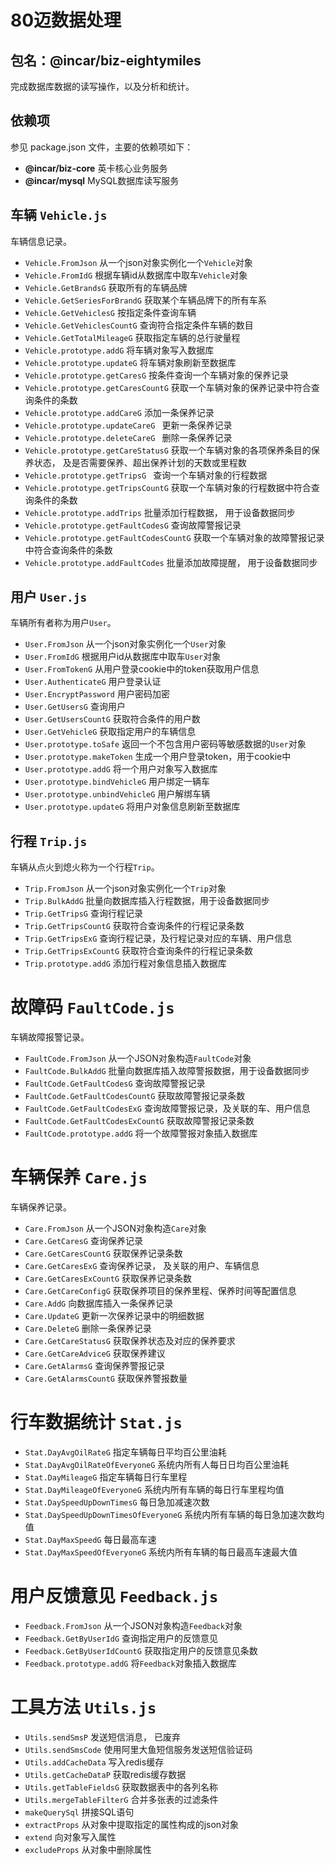 # 80迈数据处理

## 包名：@incar/biz-eightymiles
完成数据库数据的读写操作，以及分析和统计。

## 依赖项

参见 package.json 文件，主要的依赖项如下：

* __@incar/biz-core__ 英卡核心业务服务
* __@incar/mysql__ MySQL数据库读写服务

## 车辆 `Vehicle.js`
车辆信息记录。

* `Vehicle.FromJson` 从一个json对象实例化一个`Vehicle`对象
* `Vehicle.FromIdG` 根据车辆id从数据库中取车`Vehicle`对象
* `Vehicle.GetBrandsG` 获取所有的车辆品牌
* `Vehicle.GetSeriesForBrandG` 获取某个车辆品牌下的所有车系
* `Vehicle.GetVehiclesG` 按指定条件查询车辆
* `Vehicle.GetVehiclesCountG` 查询符合指定条件车辆的数目
* `Vehicle.GetTotalMileageG` 获取指定车辆的总行驶量程
* `Vehicle.prototype.addG` 将车辆对象写入数据库
* `Vehicle.prototype.updateG` 将车辆对象刷新至数据库
* `Vehicle.prototype.getCaresG` 按条件查询一个车辆对象的保养记录
* `Vehicle.prototype.getCaresCountG` 获取一个车辆对象的保养记录中符合查询条件的条数
* `Vehicle.prototype.addCareG` 添加一条保养记录
* `Vehicle.prototype.updateCareG ` 更新一条保养记录
* `Vehicle.prototype.deleteCareG ` 删除一条保养记录
* `Vehicle.prototype.getCareStatusG` 获取一个车辆对象的各项保养条目的保养状态， 及是否需要保养、超出保养计划的天数或里程数
* `Vehicle.prototype.getTripsG ` 查询一个车辆对象的行程数据
* `Vehicle.prototype.getTripsCountG` 获取一个车辆对象的行程数据中符合查询条件的条数
* `Vehicle.prototype.addTrips` 批量添加行程数据， 用于设备数据同步
* `Vehicle.prototype.getFaultCodesG` 查询故障警报记录
* `Vehicle.prototype.getFaultCodesCountG` 获取一个车辆对象的故障警报记录中符合查询条件的条数
* `Vehicle.prototype.addFaultCodes` 批量添加故障提醒， 用于设备数据同步

## 用户 `User.js`
车辆所有者称为用户`User`。

* `User.FromJson` 从一个json对象实例化一个`User`对象
* `User.FromIdG` 根据用户id从数据库中取车`User`对象
* `User.FromTokenG` 从用户登录cookie中的token获取用户信息
* `User.AuthenticateG` 用户登录认证
* `User.EncryptPassword` 用户密码加密
* `User.GetUsersG` 查询用户
* `User.GetUsersCountG` 获取符合条件的用户数
* `User.GetVehicleG` 获取指定用户的车辆信息
* `User.prototype.toSafe` 返回一个不包含用户密码等敏感数据的`User`对象
* `User.prototype.makeToken` 生成一个用户登录token，用于cookie中
* `User.prototype.addG` 将一个用户对象写入数据库
* `User.prototype.bindVehicleG` 用户绑定一辆车
* `User.prototype.unbindVehicleG` 用户解绑车辆
* `User.prototype.updateG` 将用户对象信息刷新至数据库

## 行程 `Trip.js`
车辆从点火到熄火称为一个行程`Trip`。

* `Trip.FromJson` 从一个json对象实例化一个`Trip`对象
* `Trip.BulkAddG` 批量向数据库插入行程数据，用于设备数据同步
* `Trip.GetTripsG` 查询行程记录
* `Trip.GetTripsCountG` 获取符合查询条件的行程记录条数
* `Trip.GetTripsExG` 查询行程记录，及行程记录对应的车辆、用户信息
* `Trip.GetTripsExCountG` 获取符合查询条件的行程记录条数
* `Trip.prototype.addG` 添加行程对象信息插入数据库

# 故障码 `FaultCode.js`
车辆故障报警记录。

* `FaultCode.FromJson` 从一个JSON对象构造`FaultCode`对象
* `FaultCode.BulkAddG` 批量向数据库插入故障警报数据，用于设备数据同步
* `FaultCode.GetFaultCodesG` 查询故障警报记录
* `FaultCode.GetFaultCodesCountG` 获取故障警报记录条数
* `FaultCode.GetFaultCodesExG` 查询故障警报记录，及关联的车、用户信息
* `FaultCode.GetFaultCodesExCountG` 获取故障警报记录条数
* `FaultCode.prototype.addG` 将一个故障警报对象插入数据库

# 车辆保养 `Care.js`
车辆保养记录。

* `Care.FromJson` 从一个JSON对象构造`Care`对象
* `Care.GetCaresG` 查询保养记录
* `Care.GetCaresCountG` 获取保养记录条数
* `Care.GetCaresExG` 查询保养记录， 及关联的用户、车辆信息
* `Care.GetCaresExCountG` 获取保养记录条数
* `Care.GetCareConfigG` 获取保养项目的保养里程、保养时间等配置信息
* `Care.AddG` 向数据库插入一条保养记录
* `Care.UpdateG` 更新一次保养记录中的明细数据
* `Care.DeleteG` 删除一条保养记录
* `Care.GetCareStatusG` 获取保养状态及对应的保养要求
* `Care.GetCareAdviceG` 获取保养建议
* `Care.GetAlarmsG` 查询保养警报记录
* `Care.GetAlarmsCountG` 获取保养警报数量

# 行车数据统计 `Stat.js`

* `Stat.DayAvgOilRateG` 指定车辆每日平均百公里油耗
* `Stat.DayAvgOilRateOfEveryoneG` 系统内所有人每日日均百公里油耗
* `Stat.DayMileageG` 指定车辆每日行车里程
* `Stat.DayMileageOfEveryoneG` 系统内所有车辆的每日行车里程均值
* `Stat.DaySpeedUpDownTimesG` 每日急加减速次数
* `Stat.DaySpeedUpDownTimesOfEveryoneG` 系统内所有车辆的每日急加速次数均值
* `Stat.DayMaxSpeedG` 每日最高车速
* `Stat.DayMaxSpeedOfEveryoneG` 系统内所有车辆的每日最高车速最大值

# 用户反馈意见 `Feedback.js`

* `Feedback.FromJson` 从一个JSON对象构造`Feedback`对象
* `Feedback.GetByUserIdG` 查询指定用户的反馈意见
* `Feedback.GetByUserIdCountG` 获取指定用户的反馈意见条数
* `Feedback.prototype.addG` 将`Feedback`对象插入数据库

# 工具方法 `Utils.js`

* `Utils.sendSmsP` 发送短信消息， 已废弃
* `Utils.sendSmsCode` 使用阿里大鱼短信服务发送短信验证码
* `Utils.addCacheData` 写入redis缓存
* `Utils.getCacheDataP` 获取redis缓存数据
* `Utils.getTableFieldsG` 获取数据表中的各列名称
* `Utils.mergeTableFilterG` 合并多张表的过滤条件
* `makeQuerySql` 拼接SQL语句
* `extractProps` 从对象中提取指定的属性构成的json对象
* `extend` 向对象写入属性
* `excludeProps` 从对象中删除属性